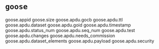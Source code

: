 # `goose`

goose.appid
goose.size
goose.apdu.gocb
goose.apdu.ttl
goose.apdu.dataset
goose.apdu.goid
goose.apdu.timestamp
goose.apdu.status_num
goose.apdu.seq_num
goose.apdu.test
goose.apdu.changes
goose.apdu.needs_commission
goose.apdu.dataset_elements
goose.apdu.payload
goose.apdu.security
